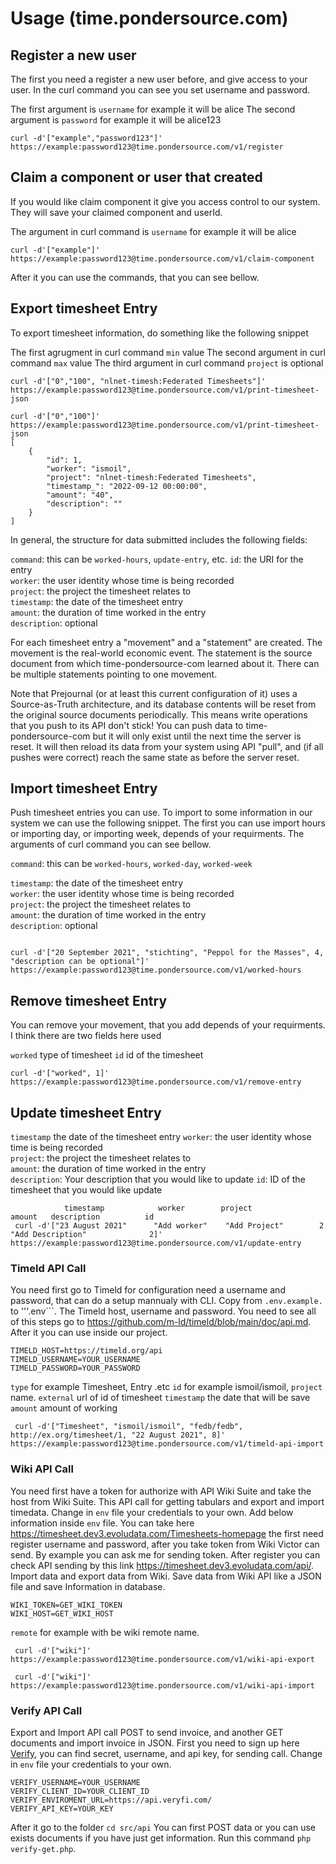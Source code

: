# Usage (time.pondersource.com)


## Register a new user

The first you need a register a new user before, and give access to your user. In the curl command you can see you set username and password.

The first argument is ```username``` for example it will be alice
The second argument is ```password``` for example it will be alice123

```
curl -d'["example","password123"]' https://example:password123@time.pondersource.com/v1/register

```

## Claim a component or user that created

If you would like claim component it give you access control to our system. They will save your claimed component and userId.

The argument in curl command is ```username``` for example it will be alice

````
curl -d'["example"]' https://example:password123@time.pondersource.com/v1/claim-component
````

After it you can use the commands, that you can see bellow.

## Export timesheet Entry 

To export timesheet information, do something like the following snippet

The first agrugment in curl command `min` value 
The second argument in curl command `max` value
The third argument in curl command `project` is optional

```
curl -d'["0","100", "nlnet-timesh:Federated Timesheets"]' https://example:password123@time.pondersource.com/v1/print-timesheet-json

curl -d'["0","100"]' https://example:password123@time.pondersource.com/v1/print-timesheet-json
[
    {
        "id": 1,
        "worker": "ismoil",
        "project": "nlnet-timesh:Federated Timesheets",
        "timestamp_": "2022-09-12 00:00:00",
        "amount": "40",
        "description": ""
    }
]
```

In general, the structure for data submitted includes the following fields:  

`command`: this can be `worked-hours`, `update-entry`, etc.
`id`: the URI for the entry  
`worker`: the user identity whose time is being recorded  
`project`: the project the timesheet relates to  
`timestamp`: the date of the timesheet entry  
`amount`: the duration of time worked in the entry  
`description`: optional 

For each timesheet entry a "movement" and a "statement" are created. The movement is the real-world economic event. The statement is the source document from which time-pondersource-com learned about it. There can be multiple statements pointing to one movement.

Note that Prejournal (or at least this current configuration of it) uses a Source-as-Truth architecture, and its database contents will be reset from the original source documents periodically. This means write operations that you push to its API don't stick! You can push data to time-pondersource-com but it will only exist until the next time the server is reset. It will then reload its data from your system using API "pull", and (if all pushes were correct) reach the same state as before the server reset.

## Import timesheet Entry 

 Push timesheet entries you can use. To import to some information in our system we can use the following snippet. The first you can use import hours or importing day, or importing week, depends of your requirments. The arguments of curl command you can see bellow.

`command`: this can be `worked-hours`, `worked-day`, ``worked-week``


`timestamp`: the date of the timesheet entry  
`worker`: the user identity whose time is being recorded  
`project`: the project the timesheet relates to  
`amount`: the duration of time worked in the entry  
`description`: optional 

```        

curl -d'["20 September 2021", "stichting", "Peppol for the Masses", 4, "description can be optional"]' https://example:password123@time.pondersource.com/v1/worked-hours
```

## Remove timesheet Entry 

You can remove your movement, that you add depends of your requirments. I think there are two fields here used

`worked` type of timesheet
`id` id of the timesheet

```
curl -d'["worked", 1]' https://example:password123@time.pondersource.com/v1/remove-entry

```

## Update timesheet Entry


`timestamp`  the date of the timesheet entry 
`worker`: the user identity whose time is being recorded  
`project`: the project the timesheet relates to  
`amount`: the duration of time worked in the entry  
`description`: Your description that you would like to update
`id`: ID of the timesheet that you would like update


```
            timestamp            worker        project                 amount   description          id
 curl -d'["23 August 2021"      "Add worker"    "Add Project"        2        "Add Description"              2]' https://example:password123@time.pondersource.com/v1/update-entry

```

### Timeld API Call
You need first go to Timeld for configuration need a username and password, that can do a setup mannualy with CLI. Copy from ```.env.example.``` to '''.env```. The Timeld host, username and password. You need to see all of this steps go to https://github.com/m-ld/timeld/blob/main/doc/api.md. After it you can use inside our project.

````
TIMELD_HOST=https://timeld.org/api
TIMELD_USERNAME=YOUR_USERNAME
TIMELD_PASSWORD=YOUR_PASSWORD
````

`type` for example Timesheet, Entry .etc
`id` for example ismoil/ismoil,
`project` name.
`external` url of id of timesheet
`timestamp` the date that will be save
`amount` amount of working

````                      
 curl -d'["Timesheet", "ismoil/ismoil", "fedb/fedb", http://ex.org/timesheet/1, "22 August 2021", 8]' https://example:password123@time.pondersource.com/v1/timeld-api-import
````

### Wiki API Call

You need first have a token for authorize with API Wiki Suite and take the host from Wiki Suite. This API call for getting tabulars and export and import timedata. Change in ```env``` file your credentials to your own. Add below information inside ```env``` file. You can take here https://timesheet.dev3.evoludata.com/Timesheets-homepage the first need register username and password, after you take token from Wiki Victor can send. By example you can ask me for sending token. After register you can check API sending by this link https://timesheet.dev3.evoludata.com/api/. Import data and export data from Wiki. Save data from Wiki API like a JSON file and save Information in database.

```
WIKI_TOKEN=GET_WIKI_TOKEN
WIKI_HOST=GET_WIKI_HOST
```

`remote` for example with be wiki remote name.

````
 curl -d'["wiki"]' https://example:password123@time.pondersource.com/v1/wiki-api-export

````

````
 curl -d'["wiki"]' https://example:password123@time.pondersource.com/v1/wiki-api-import

````

### Verify API Call

Export and Import API call POST to send invoice, and another GET documents and import invoice in JSON. First you need to sign up here [Verify](https://hub.veryfi.com/), you can find secret, username, and api key, for sending call. Change in ```env``` file your credentials to your own.

```
VERIFY_USERNAME=YOUR_USERNAME
VERIFY_CLIENT_ID=YOUR_CLIENT_ID
VERIFY_ENVIROMENT_URL=https://api.veryfi.com/
VERIFY_API_KEY=YOUR_KEY
```

After it go to the folder ```cd src/api``` You can first POST data or you can use exists documents if you have just get information. Run this command ```php verify-get.php```.